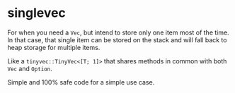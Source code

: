 singlevec
=========

For when you need a `Vec`, but intend to store only one item
most of the time.  In that case, that single item can be stored
on the stack and will fall back to heap storage for multiple items.

Like a `tinyvec::TinyVec<[T; 1]>` that shares methods
in common with both `Vec` and `Option`.

Simple and 100% safe code for a simple use case.
